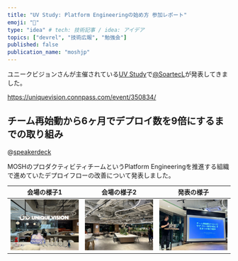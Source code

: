 ```yaml
---
title: "UV Study: Platform Engineeringの始め方 参加レポート"
emoji: "🍕"
type: "idea" # tech: 技術記事 / idea: アイデア
topics: ["devrel", "技術広報", "勉強会"]
published: false
publication_name: "moshjp"
---
```


ユニークビジョンさんが主催されている[UV Study](https://uniquevision.connpass.com)で[@SoartecL](https://x.com/soartecl)が発表してきました。

https://uniquevision.connpass.com/event/350834/

## チーム再始動から6ヶ月でデプロイ数を9倍にするまでの取り組み

@[speakerdeck](139ffef521864b7d9c836317d23d27f2)

MOSHのプロダクティビティチームというPlatform Engineeringを推進する組織で進めていたデプロイフローの改善について発表しました。

| 会場の様子1 | 会場の様子2 | 発表の様子 |
| --- | --- | --- |
| ![](/images/a617e3d6aef2d0/office-1.jpg) | ![](/images/a617e3d6aef2d0/office-2.jpg) | ![](/images/a617e3d6aef2d0/soartecl.jpg) |
